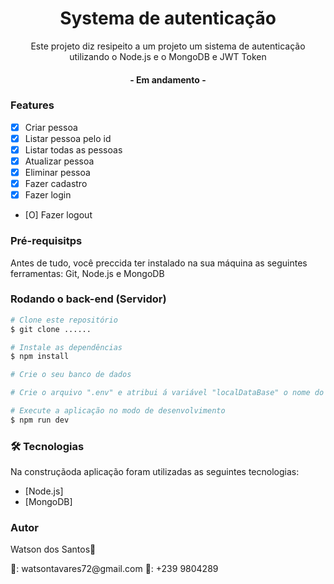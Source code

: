 <h1 align="center">Systema de autenticação</h1>
<p align="center">Este projeto diz resipeito a um projeto um sistema de autenticação utilizando o Node.js e o MongoDB e JWT Token</p>
<h4 align="center">- Em andamento -</h4>

### Features

- [x] Criar pessoa
- [x] Listar pessoa pelo id
- [x] Listar todas as pessoas
- [x] Atualizar pessoa
- [x] Eliminar pessoa
- [x] Fazer cadastro
- [x] Fazer login
- [O] Fazer logout

### Pré-requisitps

Antes de tudo, você preccida ter instalado na sua máquina as seguintes ferramentas: Git, Node.js e MongoDB

### Rodando o back-end (Servidor)

```bash
# Clone este repositório
$ git clone ......

# Instale as dependências
$ npm install

# Crie o seu banco de dados

# Crie o arquivo ".env" e atribui á variável "localDataBase" o nome do seu banco de dados e á variavel "SECRET" uma string comprida ccontendo números, letras e símbolos

# Execute a aplicação no modo de desenvolvimento
$ npm run dev

```

### 🛠️ Tecnologias 

Na construçãoda aplicação foram utilizadas as seguintes tecnologias:

- [Node.js]
- [MongoDB]

### Autor
<p>Watson dos Santos🚀</p>
📩: watsontavares72@gmail.com
📱: +239 9804289
